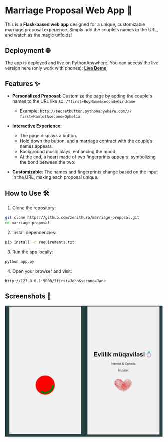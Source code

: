 # Marriage Proposal Web App 💍

This is a **Flask-based web app** designed for a unique, customizable marriage proposal experience. Simply add the couple's names to the URL, and watch as the magic unfolds!


## Deployment 🌐
The app is deployed and live on PythonAnywhere. You can access the live version here (only work with phones):
[**Live Demo**](http://secretbutton.pythonanywhere.com/?first=Hamlet&second=Ophelia)


## Features ✨
- **Personalized Proposal**: Customize the page by adding the couple's names to the URL like so:
  `/?first=BoyName&second=GirlName`
  - Example: `http://secretbutton.pythonanywhere.com//?first=Hamlet&second=Ophelia`

- **Interactive Experience**: 
  - The page displays a button.
  - Hold down the button, and a marriage contract with the couple’s names appears.
  - Background music plays, enhancing the mood.
  - At the end, a heart made of two fingerprints appears, symbolizing the bond between the two.

- **Customizable**: The names and fingerprints change based on the input in the URL, making each proposal unique.

## How to Use 🛠
1. Clone the repository:
```bash
git clone https://github.com/zenithura/marriage-proposal.git
cd marriage-proposal
```
       
2. Install dependencies:
```bash
pip install -r requirements.txt
```

3. Run the app locally:
```bash
python app.py
```

4. Open your browser and visit:
```
http://127.0.0.1:5000/?first=John&second=Jane
```

   

## Screenshots 📸
![Screenshot of the App](static/screenshot.jpg)


  
